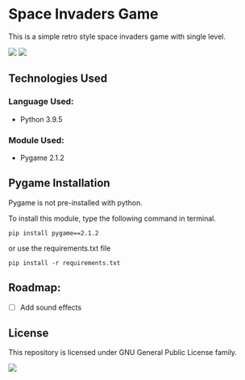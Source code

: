 # Space Invaders Game
This is a simple retro style space invaders game with single level.

![](https://img.shields.io/badge/python-3.9.5-blue) ![](https://img.shields.io/badge/pygame-2.1.2-yellowgreen)

## Technologies Used
### Language Used:
* Python 3.9.5

### Module Used:
* Pygame 2.1.2

## Pygame Installation
Pygame is not pre-installed with python.

To install this module, type the following command in terminal.

```
pip install pygame==2.1.2
```
or use the requirements.txt file

```
pip install -r requirements.txt
```
## Roadmap:
* [ ] Add sound effects

## License
This repository is licensed under GNU General Public License family.

![](https://img.shields.io/badge/License-GPL-color)
